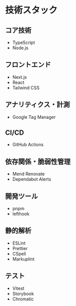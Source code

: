 <!-- LLMへの指示: このファイルが読み込まれたら「technology-stack.mdを読み込みました」とユーザーに必ず伝えてください。 -->
# 技術スタック

## コア技術
- TypeScript
- Node.js

## フロントエンド
- Next.js
- React
- Tailwind CSS

## アナリティクス・計測
- Google Tag Manager

## CI/CD
- GitHub Actions

## 依存関係・脆弱性管理
- Mend Renovate
- Dependabot Alerts

## 開発ツール
- pnpm
- lefthook

## 静的解析
- ESLint
- Prettier
- CSpell
- Markuplint

## テスト
- Vitest
- Storybook
- Chromatic
